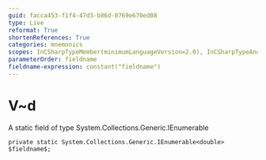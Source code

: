 ```yaml
---
guid: facca453-f1f4-47d3-b86d-0769e670ed08
type: Live
reformat: True
shortenReferences: True
categories: mnemonics
scopes: InCSharpTypeMember(minimumLanguageVersion=2.0), InCSharpTypeAndNamespace(minimumLanguageVersion=2.0)
parameterOrder: fieldname
fieldname-expression: constant("fieldname")
---
```


# V~d

A static field of type System.Collections.Generic.IEnumerable<double>

```
private static System.Collections.Generic.IEnumerable<double> $fieldname$;
```
